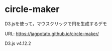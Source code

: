 # circle-maker

D3.jsを使って，マウスクリックで円を生成するデモ  

URL: https://jagpotato.github.io/circle-maker/

D3.js v4.12.2  
